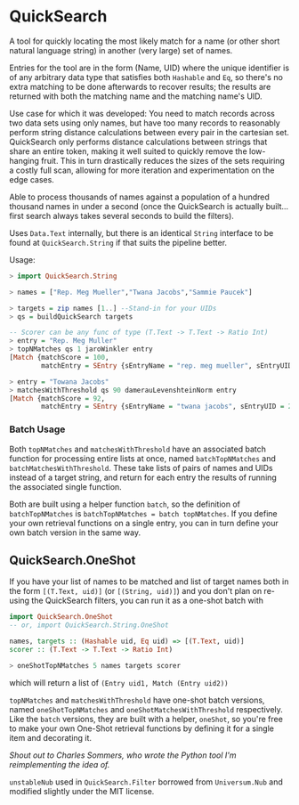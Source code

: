 # QuickSearch

A tool for quickly locating the most likely match
for a name (or other short natural language string) in another (very large)
set of names.

Entries for the tool are in the form (Name, UID) where the unique identifier is
of any arbitrary data type that satisfies both `Hashable` and `Eq`,
so there's no extra matching to be done afterwards to recover results; the
results are returned with both the matching name and the matching name's UID.

Use case for which it was developed: You need to match records across two data
sets using only names, but have too many records to reasonably
perform string distance calculations between every pair in the cartesian set.
QuickSearch only performs distance calculations between strings
that share an entire token, making it well suited to quickly remove
the low-hanging fruit. This in turn drastically reduces the sizes of the sets
requiring a costly full scan, allowing for more iteration and experimentation
on the edge cases.

Able to process thousands of names against a population of a hundred
thousand names in under a second (once the QuickSearch is actually built...
first search always takes several seconds to build the filters).

Uses `Data.Text` internally, but there is an identical `String` interface
to be found at `QuickSearch.String` if that suits the pipeline better.

Usage:

```haskell
> import QuickSearch.String

> names = ["Rep. Meg Mueller","Twana Jacobs","Sammie Paucek"]

> targets = zip names [1..] --Stand-in for your UIDs
> qs = buildQuickSearch targets

-- Scorer can be any func of type (T.Text -> T.Text -> Ratio Int)
> entry = "Rep. Meg Muller"
> topNMatches qs 1 jaroWinkler entry
[Match {matchScore = 100,
        matchEntry = SEntry {sEntryName = "rep. meg mueller", sEntryUID = 1}}]

> entry = "Towana Jacobs"
> matchesWithThreshold qs 90 damerauLevenshteinNorm entry
[Match {matchScore = 92,
        matchEntry = SEntry {sEntryName = "twana jacobs", sEntryUID = 2}}]
```

### Batch Usage

Both `topNMatches` and `matchesWithThreshold` have an associated batch function
for processing entire lists at once, named `batchTopNMatches` and
`batchMatchesWithThreshold`. These take lists of pairs of names and UIDs
instead of a target string, and return for each entry the results of running
the associated single function.

Both are built using a helper function `batch`, so the definition of
`batchTopNMatches` is `batchTopNMatches = batch topNMatches`. If you define
your own retrieval functions on a single entry, you can in turn define your
own batch version in the same way.


## QuickSearch.OneShot

If you have your list of names to be matched and list of target names both
in the form `[(T.Text, uid)]` (or `[(String, uid)]`) and you don't plan
on re-using the QuickSearch filters, you can run it as a one-shot batch with
```haskell
import QuickSearch.OneShot
-- or, import QuickSearch.String.OneShot

names, targets :: (Hashable uid, Eq uid) => [(T.Text, uid)]
scorer :: (T.Text -> T.Text -> Ratio Int)

> oneShotTopNMatches 5 names targets scorer
```
which will return a list of `(Entry uid1, Match (Entry uid2))`

`topNMatches` and `matchesWithThreshold` have one-shot batch versions, named
`oneShotTopNMatches` and `oneShotMatchesWithThreshold` respectively. Like the
`batch` versions, they are built with a helper, `oneShot`, so you're free to
make your own One-Shot retrieval functions by defining it for a single item
and decorating it.

_Shout out to Charles Sommers, who wrote the Python tool
I'm reimplementing the idea of._

`unstableNub` used in `QuickSearch.Filter` borrowed from `Universum.Nub`
and modified slightly under the MIT license.

